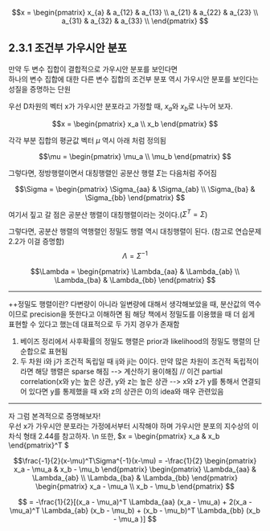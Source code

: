 $$x = \begin{pmatrix} 
         x_{a} & a_{12} & a_{13}  \\
         a_{21} & a_{22} & a_{23}  \\
         a_{31} & a_{32} & a_{33}  \\
       \end{pmatrix} $$
       
## 2.3.1 조건부 가우시안 분포

만약 두 변수 집합이 결합적으로 가우시안 분포를 보인다면 \
하나의 변수 집합에 대한 다른 변수 집합의 조건부 분포 역시 가우시안 분포를 보인다는 성질을 증명하는 단원

우선 D차원의 벡터 x가 가우시안 분포라고 가정할 때, $x_a$와 $x_b$로 나누어 보자. 
 
 $$x = \begin{pmatrix} 
         x_a  \\
         x_b       
       \end{pmatrix} $$
       
 각각 부분 집합의 평균값 벡터 $\mu$ 역시 아래 처럼 정의됨
 
 $$\mu = \begin{pmatrix} 
         \mu_a  \\
         \mu_b       
       \end{pmatrix} $$
       
 그렇다면, 정방행렬이면서 대칭행렬인 공분산 행렬 $\Sigma$는 다음처럼 주어짐 
 
$$\Sigma = \begin{pmatrix} 
           \Sigma_{aa} & \Sigma_{ab} \\
           \Sigma_{ba} & \Sigma_{bb} 
           \end{pmatrix} $$

여기서 짚고 갈 점은 공분산 행렬이 대칭행렬이라는 것이다.($\Sigma^T = \Sigma$)

그렇다면, 공분산 행렬의 역행렬인 정밀도 행렬 역시 대칭행렬이 된다. (참고로 연습문제 2.2가 이걸 증명함)
$$\Lambda = \Sigma^{-1}$$

$$\Lambda = \begin{pmatrix} 
            \Lambda_{aa} & \Lambda_{ab} \\
            \Lambda_{ba} & \Lambda_{bb} 
            \end{pmatrix} $$

-----------------------------------------------------------------------------------------------------------------------------------------------------------
++정밀도 행렬이란? 
다변량이 아니라 일변량에 대해서 생각해보았을 때, 분산값의 역수이므로 precision을 뜻한다고 이해하면 됨
해당 책에서 정밀도를 이용했을 때 더 쉽게 표현할 수 있다고 했는데 대표적으로 두 가지 경우가 존재함
1) 베이즈 정리에서 사후확률의 정밀도 행렬은 prior과 likelihood의 정밀도 행렬의 단순합으로 표현됨
2) 두 차원 i와 j가 조건적 독립일 때 ij와 ji는 0이다. 만약 많은 차원이 조건적 독립적이라면 해당 행렬은 sparse 해짐 --> 계산하기 용이해짐 //
   이건 partial correlation(x와 y는 높은 상관, y와 z는 높은 상관 --> x와 z가 y를 통해서 연결되어 있다면 y를 통제했을 때 x와 z의 상관은 0)의 idea와 매우 관련있음
-----------------------------------------------------------------------------------------------------------------------------------------------------------

자 그럼 본격적으로 증명해보자! \
우선 x가 가우시안 분포라는 가정에서부터 시작해야 하며 가우시안 분포의 지수상의 이차식 형태 2.44를 참고하자. \n
또한, $x = \begin{pmatrix}
            x_a & x_b
           \end{pmatrix}^T $
           
$$\frac{-1}{2}(x-\mu)^T\Sigma^{-1}(x-\mu) = 
                                   -\frac{1}{2} \begin{pmatrix}
                                                   x_a - \mu_a & x_b - \mu_b
                                                 \end{pmatrix}
                                                 \begin{pmatrix} 
                                                 \Lambda_{aa} & \Lambda_{ab}  \\
                                                 \Lambda_{ba} & \Lambda_{bb} 
                                                 \end{pmatrix} 
                                                 \begin{pmatrix}
                                                   x_a - \mu_a  \\
                                                   x_b - \mu_b
                                                \end{pmatrix} $$
                                                
$$ = -\frac{1}{2}[(x_a - \mu_a)^T \Lambda_{aa} (x_a - \mu_a) + 2(x_a - \mu_a)^T \Lambda_{ab} (x_b - \mu_b) + (x_b - \mu_b)^T \Lambda_{bb} (x_b - \mu_a )] $$








